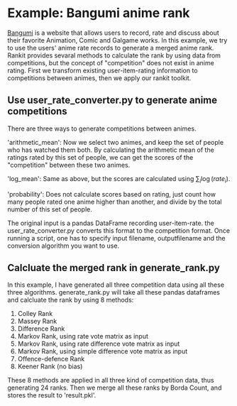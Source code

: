 # Example: Bangumi anime rank

[Bangumi](http://chii.in) is a website that allows users to record, rate and discuss about their favorite Animation, Comic and Galgame works. In this example, we try to use the users' anime rate records to generate a merged anime rank. Rankit provides sevaral methods to calculate the rank by using data from competitions, but the concept of "competition" does not exist in anime rating. First we transform existing user-item-rating information to competitions between animes, then we apply our rankit toolkit.

## Use user\_rate\_converter.py to generate anime competitions

There are three ways to generate competitions between animes.

'arithmetic_mean': Now we select two animes, and keep the set of people who has watched them both. By calculating the arithmetic mean of the ratings rated by this set of people, we can get the scores of the "competition" between these two animes.

'log\_mean': Same as above, but the scores are calculated using $\sum_i \log(rate_i)$.

'probability': Does not calculate scores based on rating, just count how many people rated one anime higher than another, and divide by the total number of this set of people.

The original input is a pandas DataFrame recording user-item-rate. the user\_rate\_converter.py converts this format to the competition format. Once running a script, one has to specify input filename, outputfilename and the conversion algorithm you want to use.

## Calcluate the merged rank in generate\_rank.py

In this example, I have generated all three competition data using all these three algorithms. generate\_rank.py will take all these pandas dataframes and calcluate the rank by using 8 methods:

1. Colley Rank
2. Massey Rank
3. Difference Rank
4. Markov Rank, using rate vote matrix as input
5. Markov Rank, using rate difference vote matrix as input
6. Markov Rank, using simple difference vote matrix as input
7. Offence-defence Rank
8. Keener Rank (no bias)

These 8 methods are applied in all three kind of competition data, thus generating 24 ranks. Then we merge all these ranks by Borda Count, and stores the result to 'result.pkl'.
